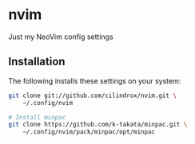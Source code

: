 # nvim

Just my NeoVim config settings

## Installation

The following installs these settings on your system:

```bash
git clone git://github.com/cilindrox/nvim.git \
    ~/.config/nvim

# Install minpac
git clone https://github.com/k-takata/minpac.git \
    ~/.config/nvim/pack/minpac/opt/minpac
```

